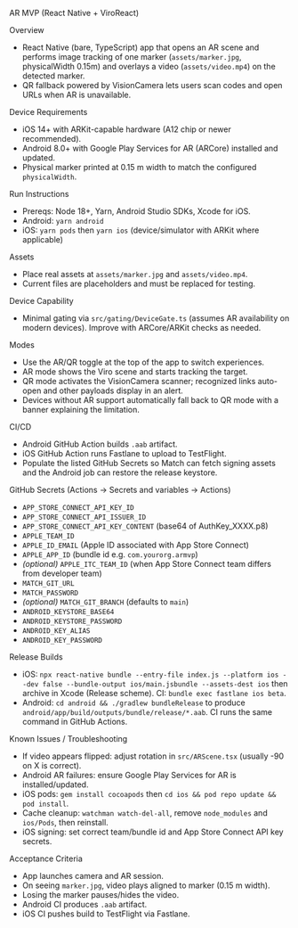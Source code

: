 AR MVP (React Native + ViroReact)

Overview
- React Native (bare, TypeScript) app that opens an AR scene and performs image tracking of one marker (`assets/marker.jpg`, physicalWidth 0.15m) and overlays a video (`assets/video.mp4`) on the detected marker.
- QR fallback powered by VisionCamera lets users scan codes and open URLs when AR is unavailable.

Device Requirements
- iOS 14+ with ARKit-capable hardware (A12 chip or newer recommended).
- Android 8.0+ with Google Play Services for AR (ARCore) installed and updated.
- Physical marker printed at 0.15 m width to match the configured `physicalWidth`.

Run Instructions
- Prereqs: Node 18+, Yarn, Android Studio SDKs, Xcode for iOS.
- Android: `yarn android`
- iOS: `yarn pods` then `yarn ios` (device/simulator with ARKit where applicable)

Assets
- Place real assets at `assets/marker.jpg` and `assets/video.mp4`.
- Current files are placeholders and must be replaced for testing.

Device Capability
- Minimal gating via `src/gating/DeviceGate.ts` (assumes AR availability on modern devices). Improve with ARCore/ARKit checks as needed.

Modes
- Use the AR/QR toggle at the top of the app to switch experiences.
- AR mode shows the Viro scene and starts tracking the target.
- QR mode activates the VisionCamera scanner; recognized links auto-open and other payloads display in an alert.
- Devices without AR support automatically fall back to QR mode with a banner explaining the limitation.

CI/CD
- Android GitHub Action builds `.aab` artifact.
- iOS GitHub Action runs Fastlane to upload to TestFlight.
- Populate the listed GitHub Secrets so Match can fetch signing assets and the Android job can restore the release keystore.

GitHub Secrets (Actions -> Secrets and variables -> Actions)
- `APP_STORE_CONNECT_API_KEY_ID`
- `APP_STORE_CONNECT_API_ISSUER_ID`
- `APP_STORE_CONNECT_API_KEY_CONTENT` (base64 of AuthKey_XXXX.p8)
- `APPLE_TEAM_ID`
- `APPLE_ID_EMAIL` (Apple ID associated with App Store Connect)
- `APPLE_APP_ID` (bundle id e.g. `com.yourorg.armvp`)
- *(optional)* `APPLE_ITC_TEAM_ID` (when App Store Connect team differs from developer team)
- `MATCH_GIT_URL`
- `MATCH_PASSWORD`
- *(optional)* `MATCH_GIT_BRANCH` (defaults to `main`)
- `ANDROID_KEYSTORE_BASE64`
- `ANDROID_KEYSTORE_PASSWORD`
- `ANDROID_KEY_ALIAS`
- `ANDROID_KEY_PASSWORD`

Release Builds
- iOS: `npx react-native bundle --entry-file index.js --platform ios --dev false --bundle-output ios/main.jsbundle --assets-dest ios` then archive in Xcode (Release scheme). CI: `bundle exec fastlane ios beta`.
- Android: `cd android && ./gradlew bundleRelease` to produce `android/app/build/outputs/bundle/release/*.aab`. CI runs the same command in GitHub Actions.

Known Issues / Troubleshooting
- If video appears flipped: adjust rotation in `src/ARScene.tsx` (usually -90 on X is correct).
- Android AR failures: ensure Google Play Services for AR is installed/updated.
- iOS pods: `gem install cocoapods` then `cd ios && pod repo update && pod install`.
- Cache cleanup: `watchman watch-del-all`, remove `node_modules` and `ios/Pods`, then reinstall.
- iOS signing: set correct team/bundle id and App Store Connect API key secrets.

Acceptance Criteria
- App launches camera and AR session.
- On seeing `marker.jpg`, video plays aligned to marker (0.15 m width).
- Losing the marker pauses/hides the video.
- Android CI produces `.aab` artifact.
- iOS CI pushes build to TestFlight via Fastlane.

